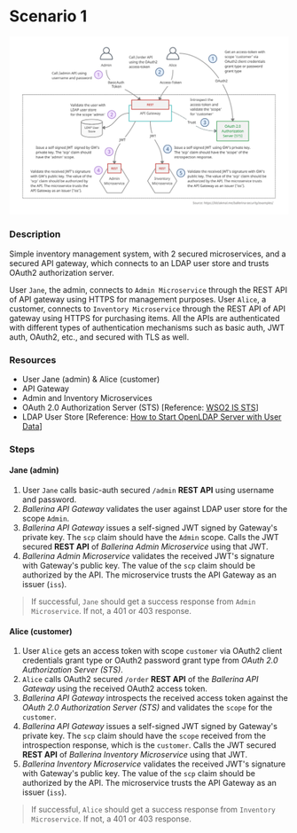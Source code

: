 # Scenario 1

![scenario-1](./scenario-1.png)

### Description

Simple inventory management system, with 2 secured microservices, and a secured API gateway, which connects to an LDAP user store and trusts OAuth2 authorization server.

User `Jane`, the admin, connects to `Admin Microservice` through the REST API of API gateway using HTTPS for management purposes. User `Alice`, a customer, connects to `Inventory Microservice` through the REST API of API gateway using HTTPS for purchasing items. All the APIs are authenticated with different types of authentication mechanisms such as basic auth, JWT auth, OAuth2, etc., and secured with TLS as well.

### Resources

- User Jane (admin) & Alice (customer)
- API Gateway
- Admin and Inventory Microservices
- OAuth 2.0 Authorization Server (STS) [Reference: [WSO2 IS STS](https://hub.docker.com/r/ldclakmal/wso2is-sts)]
- LDAP User Store [Reference: [How to Start OpenLDAP Server with User Data](https://ldclakmal.me/ballerina-security/guides/how-to-start-open-ldap-server.html)]

### Steps

#### Jane (admin)

1. User `Jane` calls basic-auth secured `/admin` **REST API** using username and password.
2. _Ballerina API Gateway_ validates the user against LDAP user store for the scope `Admin`.
3. _Ballerina API Gateway_ issues a self-signed JWT signed by Gateway's private key. The `scp` claim should  have the `Admin` scope. Calls the JWT secured **REST API** of _Ballerina Admin Microservice_ using that JWT.
4. _Ballerina Admin Microservice_ validates the received JWT's signature with Gateway's public key. The value of the `scp` claim should be authorized by the API. The microservice trusts the API Gateway as an issuer (`iss`).

> If successful, `Jane` should get a success response from `Admin Microservice`. If not, a 401 or 403 response.

#### Alice (customer)

1. User `Alice` gets an access token with scope `customer` via OAuth2 client credentials grant type or OAuth2 password grant type from _OAuth 2.0 Authorization Server (STS)_.
2. `Alice` calls OAuth2 secured `/order` **REST API** of the _Ballerina API Gateway_ using the received OAuth2 access token.
3. _Ballerina API Gateway_ introspects the received access token against the _OAuth 2.0 Authorization Server (STS)_ and validates the `scope` for the `customer`.
4. _Ballerina API Gateway_ issues a self-signed JWT signed by Gateway's private key. The `scp` claim should have the `scope` received from the introspection response, which is the `customer`. Calls the JWT secured **REST API** of _Ballerina Inventory Microservice_ using that JWT.
5. _Ballerina Inventory Microservice_ validates the received JWT's signature with Gateway's public key. The value of the `scp` claim should be authorized by the API. The microservice trusts the API Gateway as an issuer (`iss`).

> If successful, `Alice` should get a success response from `Inventory Microservice`. If not, a 401 or 403 response.
